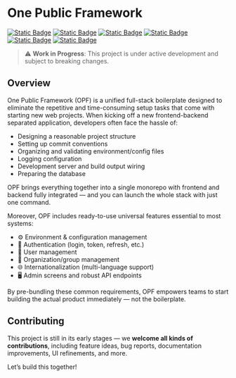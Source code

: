 # One Public Framework

[![Static Badge](https://img.shields.io/badge/Python-3.11-2b5b84?logo=python)](https://docs.python.org/3.11/)
[![Static Badge](https://img.shields.io/badge/FastAPI-0.115.12-009485?logo=fastapi)](https://fastapi.tiangolo.com/)
[![Static Badge](https://img.shields.io/badge/Typescript-5.8.3-3969bc?logo=typescript)](https://www.typescriptlang.org/)
[![Static Badge](https://img.shields.io/badge/React-19.1.0-6ed1f8?logo=react)](https://react.dev/)
[![Static Badge](https://img.shields.io/badge/PyCharm-black?logo=pycharm)](https://www.jetbrains.com/help/pycharm/getting-started.html)
[![Static Badge](https://img.shields.io/badge/VS_Code-black)](https://code.visualstudio.com/)

> :warning: **Work in Progress**: This project is under active development and
> subject to breaking changes.

## Overview

One Public Framework (OPF) is a unified full-stack boilerplate designed to eliminate
the repetitive and time-consuming setup tasks that come with starting new web projects.
When kicking off a new frontend-backend separated application, developers often face
the hassle of:

- Designing a reasonable project structure
- Setting up commit conventions
- Organizing and validating environment/config files
- Logging configuration
- Development server and build output wiring
- Preparing the database

OPF brings everything together into a single monorepo with frontend and backend
fully integrated — and you can launch the whole stack with just one command.

Moreover, OPF includes ready-to-use universal features essential to most systems:

- :gear: Environment & configuration management
- :closed_lock_with_key: Authentication (login, token, refresh, etc.)
- :bust_in_silhouette: User management
- :busts_in_silhouette: Organization/group management
- :globe_with_meridians: Internationalization (multi-language support)
- :desktop_computer: Admin screens and robust API endpoints

By pre-bundling these common requirements, OPF empowers teams to start building the
actual product immediately — not the boilerplate.

## Contributing

This project is still in its early stages — we **welcome all kinds of
contributions**, including feature ideas, bug reports, documentation improvements,
UI refinements, and more.

Let’s build this together!
